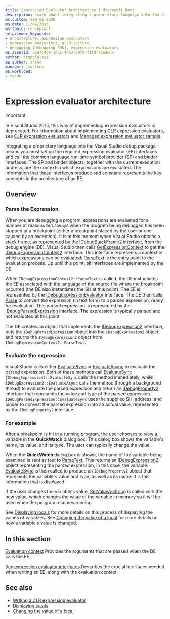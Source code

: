 ```yaml
---
title: Expression Evaluator Architecture | Microsoft Docs
description: Learn about integrating a proprietary language into the Visual Studio debug package, including expression evaluator and symbol provider/binder interfaces.
ms.custom: SEO-VS-2020
ms.date: 11/04/2016
ms.topic: conceptual
helpviewer_keywords:
- architecture, expression evaluators
- expression evaluators, architecture
- debugging [Debugging SDK], expression evaluators
ms.assetid: aad7c4c6-1dc1-4d32-b975-f1fdf76bdeda
author: acangialosi
ms.author: anthc
manager: jmartens
ms.workload:
- vssdk
---
```

# Expression evaluator architecture
> [!IMPORTANT]
> In Visual Studio 2015, this way of implementing expression evaluators is deprecated. For information about implementing CLR expression evaluators, see [CLR expression evaluators](https://github.com/Microsoft/ConcordExtensibilitySamples/wiki/CLR-Expression-Evaluators) and [Managed expression evaluator sample](https://github.com/Microsoft/ConcordExtensibilitySamples/wiki/Managed-Expression-Evaluator-Sample).

 Integrating a proprietary language into the Visual Studio debug package means you must set up the required expression evaluator (EE) interfaces and call the common language run-time symbol provider (SP) and binder interfaces. The SP and binder objects, together with the current execution address, are the context in which expressions are evaluated. The information that these interfaces produce and consume represents the key concepts in the architecture of an EE.

## Overview

### Parse the Expression
 When you are debugging a program, expressions are evaluated for a number of reasons but always when the program being debugged has been stopped at a breakpoint (either a breakpoint placed by the user or one caused by an exception). It is at this moment when Visual Studio obtains a stack frame, as represented by the [IDebugStackFrame2](../../extensibility/debugger/reference/idebugstackframe2.md) interface, from the debug engine (DE). Visual Studio then calls [GetExpressionContext](../../extensibility/debugger/reference/idebugstackframe2-getexpressioncontext.md) to get the [IDebugExpressionContext2](../../extensibility/debugger/reference/idebugexpressioncontext2.md) interface. This interface represents a context in which expressions can be evaluated; [ParseText](../../extensibility/debugger/reference/idebugexpressioncontext2-parsetext.md) is the entry point to the evaluation process. Up until this point, all interfaces are implemented by the DE.

 When `IDebugExpressionContext2::ParseText` is called, the DE instantiates the EE associated with the language of the source file where the breakpoint occurred (the DE also instantiates the SH at this point). The EE is represented by the [IDebugExpressionEvaluator](../../extensibility/debugger/reference/idebugexpressionevaluator.md) interface. The DE then calls [Parse](../../extensibility/debugger/reference/idebugexpressionevaluator-parse.md) to convert the expression (in text form) to a parsed expression, ready for evaluation. This parsed expression is represented by the [IDebugParsedExpression](../../extensibility/debugger/reference/idebugparsedexpression.md) interface. The expression is typically parsed and not evaluated at this point.

 The DE creates an object that implements the [IDebugExpression2](../../extensibility/debugger/reference/idebugexpression2.md) interface, puts the `IDebugParsedExpression` object into the `IDebugExpression2` object, and returns the `IDebugExpression2` object from `IDebugExpressionContext2::ParseText`.

### Evaluate the expression
 Visual Studio calls either [EvaluateSync](../../extensibility/debugger/reference/idebugexpression2-evaluatesync.md) or [EvaluateAsync](../../extensibility/debugger/reference/idebugexpression2-evaluateasync.md) to evaluate the parsed expression. Both of these methods call [EvaluateSync](../../extensibility/debugger/reference/idebugparsedexpression-evaluatesync.md) (`IDebugExpression2::EvaluateSync` calls the method immediately, while `IDebugExpression2::EvaluateAsync` calls the method through a background thread) to evaluate the parsed expression and return an [IDebugProperty2](../../extensibility/debugger/reference/idebugproperty2.md) interface that represents the value and type of the parsed expression. `IDebugParsedExpression::EvaluateSync` uses the supplied SH, address, and binder to convert the parsed expression into an actual value, represented by the `IDebugProperty2` interface.

### For example
 After a breakpoint is hit in a running program, the user chooses to view a variable in the **QuickWatch** dialog box. This dialog box shows the variable's name, its value, and its type. The user can typically change the value.

 When the **QuickWatch** dialog box is shown, the name of the variable being examined is sent as text to [ParseText](../../extensibility/debugger/reference/idebugexpressioncontext2-parsetext.md). This returns an [IDebugExpression2](../../extensibility/debugger/reference/idebugexpression2.md) object representing the parsed expression, in this case, the variable. [EvaluateSync](../../extensibility/debugger/reference/idebugexpression2-evaluatesync.md) is then called to produce an `IDebugProperty2` object that represents the variable's value and type, as well as its name. It is this information that is displayed.

 If the user changes the variable's value, [SetValueAsString](../../extensibility/debugger/reference/idebugproperty2-setvalueasstring.md) is called with the new value, which changes the value of the variable in memory so it will be used when the program resumes running.

 See [Displaying locals](../../extensibility/debugger/displaying-locals.md) for more details on this process of displaying the values of variables. See [Changing the value of a local](../../extensibility/debugger/changing-the-value-of-a-local.md) for more details on how a variable's value is changed.

## In this section
 [Evaluation context](../../extensibility/debugger/evaluation-context.md)
 Provides the arguments that are passed when the DE calls the EE.

 [Key expression evaluator interfaces](../../extensibility/debugger/key-expression-evaluator-interfaces.md)
 Describes the crucial interfaces needed when writing an EE, along with the evaluation context.

## See also
- [Writing a CLR expression evaluator](../../extensibility/debugger/writing-a-common-language-runtime-expression-evaluator.md)
- [Displaying locals](../../extensibility/debugger/displaying-locals.md)
- [Changing the value of a local](../../extensibility/debugger/changing-the-value-of-a-local.md)
